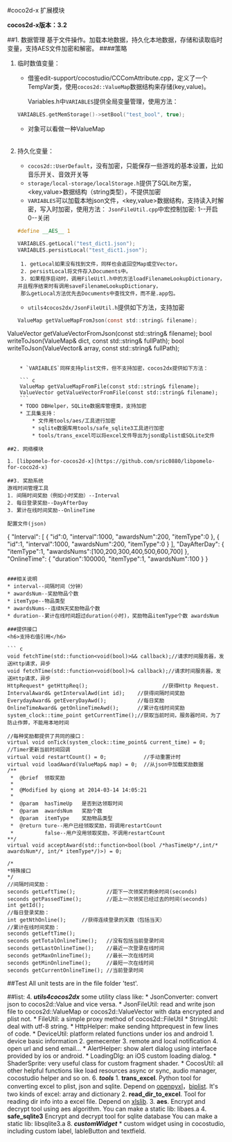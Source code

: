 #coco2d-x 扩展模块

**cocos2d-x版本：3.2**

##1. 数据管理
基于文件操作。加载本地数据，持久化本地数据，存储和读取临时变量，支持AES文件加密和解密。
####策略

1. 临时数值变量：
   * 借鉴edit-support/cocostudio/CCComAttribute.cpp，定义了一个TempVar类，使用```cocos2d::ValueMap```数据结构来存储(key,value)。

   		Variables.h中`VARIABLES`提供全局变量管理，使用方法：

   	``` c
   	VARIABLES.getMemStorage()->setBool("test_bool", true);
   	```
   * 对象可以看做一种ValueMap

  	<br>

2. 持久化变量：
	* ```cocos2d::UserDefault```，没有加密，只能保存一些游戏的基本设置，比如音乐开关、音效开关等
	* ```storage/local-storage/localStorage.h```提供了SQLite方案，<key,value>数据结构（string类型），不提供加密
	* `VARIABLES`可以加载本地json文件，<key,value>数据结构，支持读入时解密，写入时加密，使用方法：
	`JsonFileUtil.cpp`中宏控制加密: 1--开启 0--关闭

	``` c
	#define __AES__ 1
	```

	``` c
	VARIABLES.getLocal("test_dict1.json");
	VARIABLES.persistLocal("test_dict1.json");
	```

		1. getLocal如果没有找到文件，同样也会返回空Map或空Vector。
		2. persistLocal将文件存入Documents中。
		3. 如果程序启动时，调用FileUitl.h中的方法loadFilenameLookupDictionary，并且程序结束时有调用saveFilenameLookupDictionary，
		那么getLocal方法优先去Documents中查找文件，而不是.app包。
	* `utils4cocos2dx/JsonFileUtil.h`提供如下方法，支持加密

	``` c
	ValueMap getValueMapFromJson(const std::string& filename);
ValueVector getValueVectorFromJson(const std::string& filename);
bool writeToJson(ValueMap& dict, const std::string& fullPath);
bool writeToJson(ValueVector& array, const std::string& fullPath);
```

	* `VARIABLES`同样支持plist文件，但不支持加密，cocos2dx提供如下方法：

	``` c
	ValueMap getValueMapFromFile(const std::string& filename);
	ValueVector getValueVectorFromFile(const std::string& filename);
	```
	* TODO DBHelper，SQLite数据库管理类，支持加密
	* 工具集支持：
		* 文件用tools/aes/工具进行加密
		* sqlite数据库用tools/safe_sqlite3工具进行加密
		* tools/trans_excel可以将excel文件导出为json或plist或SQLite文件

##2. 网络模块

1. [libpomelo-for-cocos2d-x](https://github.com/sric0880/libpomelo-for-coco2d-x)

##3. 奖励系统
游戏时间管理工具
1. 间隔时间奖励（例如小时奖励）--Interval
2. 每日登录奖励--DayAfterDay
3. 累计在线时间奖励--OnlineTime

配置文件(json)

```
{
  "Interval":
  [
    {
      "id":0,
      "interval":1000,
      "awardsNum":200,
      "itemType":0
    },
    {
      "id":1,
      "interval":1000,
      "awardsNum":200,
      "itemType":0
    }
  ],
  "DayAfterDay":
  {
    "itemType":1,
    "awardsNums":[100,200,300,400,500,600,700]
  },
  "OnlineTime":
  {
    "duration":100000,
    "itemType":1,
    "awardsNum":100
  }
}
```

###相关说明
* interval--间隔时间（分钟）
* awardsNum--奖励物品个数
* itemType--物品类型
* awardsNums--连续N天奖励物品个数
* duration--累计在线时间超过duration(小时)，奖励物品itemType个数 awardsNum

###提供接口
<h6>支持右值引用</h6>

``` c
void fetchTime(std::function<void(bool)>&& callback);//请求时间服务器，发送Http请求，异步
void fetchTime(std::function<void(bool)>& callback);//请求时间服务器，发送Http请求，异步
HttpRequest* getHttpReq();                        //获得Http Request.
IntervalAward& getIntervalAwd(int id);    //获得间隔时间奖励
EverydayAward& getEveryDayAwd();          //每日奖励
OnlineTimeAward& getOnlineTimeAwd();      //累计在线时间奖励
system_clock::time_point getCurrentTime();//获取当前时间，服务器时间，为了防止作弊，不能用本地时间

//每种奖励都提供了共同的接口：
virtual void onTick(system_clock::time_point& current_time) = 0;     //Timer更新当前时间回调
virtual void restartCount() = 0;            //手动重置计时
virtual void loadAward(ValueMap& map) = 0;  //从json中加载奖励数据
/**
 *	@brief	领取奖励
 *
 *	@Modified by qiong at 2014-03-14 14:05:21
 *
 *	@param 	hasTimeUp 	是否到达领取时间
 *	@param 	awardsNum 	奖励个数
 *	@param 	itemType 	奖励物品类型
 *  @return ture--用户已经领取奖励，将调用restartCount
 *          false--用户没用领取奖励，不调用restartCount
**/
virtual void acceptAward(std::function<bool(bool /*hasTimeUp*/,int/* awardsNum*/, int/* itemType*/)>) = 0;

/*
*特殊接口
*/
//间隔时间奖励：
seconds getLeftTime();          //距下一次领奖的剩余时间(seconds)
seconds getPassedTime();        //距上一次领奖已经过去的时间(seconds)
int getId();
//每日登录奖励：
int getNthOnline();     //获得连续登录的天数（包括当天）
//累计在线时间奖励：
seconds getLeftTime();
seconds getTotalOnlineTime();   //没有包括当前登录时间
seconds getLastOnlineTime();	//最近一次登录在线时间
seconds getMaxOnlineTime();		//最长一次在线时间
seconds getMinOnlineTime();		//最短一次在线时间
seconds getCurrentOnlineTime(); //当前登录时间
```
##Test
All unit tests are in the file folder 'test'.

##list:
4. ***utils4cocos2dx*** some utility class like:
	* JsonConverter: convert json to cocos2d::Value and vice versa.
	* JsonFileUtil: read and write json file to cocos2d::ValueMap or cocos2d::ValueVector with data encrypted and plist not.
	* FileUtil: a simple proxy method of cocos2d::FileUtil
	* StringUtil: deal with utf-8 string.
	* HttpHelper: make sending httprequest in few lines of code.
	* DeviceUtil: platform related functions under ios and android
		1. device basic information
		2. gemecenter
		3. remote and local notification
		4. open url and send email...
	* AlertHelper: show alert dialog using interface provided by ios or android.
	* LoadingDlg: an iOS custom loading dialog.
	* ShaderSprite: very useful class for custom fragment shader.
	* CocosUtil: all other helpful functions like load resources async or sync, audio manager, cocostudio helper and so on.
6. ***tools***
	1. **trans_excel**. Python tool for converting excel to plist, json and sqlite. Depend on [openpyxl](http://pythonhosted.org/openpyxl/)，[biplist](https://bitbucket.org/wooster/biplist). It's two kinds of excel: array and dictionary
	2. **read_dir_to_excel**. Tool for reading dir info into a excel file. Depend on [xlslib](xlslib.sourceforge.net).
	3. **aes**. Encrypt and decrypt tool using aes algorithm. You can make a static lib: libaes.a
	4. **safe_sqlite3** Encrypt and decrypt tool for sqlite database You can make a static lib: libsqlite3.a
8. ***customWidget***
	* custom widget using in cocostudio, including custom label, lableButton and textfield.
